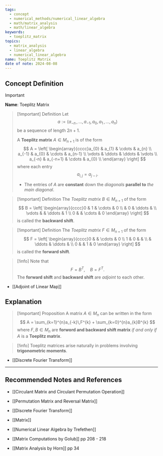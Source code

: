 ```yaml
---
tags:
  - concept
  - numerical_methods/numerical_linear_algebra
  - math/matrix_analysis
  - math/linear_algebra
keywords:
  - toeplitz_matrix
topics:
  - matrix_analysis
  - linear_algebra
  - numerical_linear_algebra
name: Toeplitz Matrix
date of note: 2024-08-08
---
```


## Concept Definition

>[!important]
>**Name**: Toeplitz Matrix

>[!important] Definition
>Let $$a := (a_{-n} \,{,}\ldots{,}\,a_{-1},\, a_{0},\,a_{1} \,{,}\ldots{,}\,a_{n})$$ be a sequence of length $2n+1$. 
>
>A **Toeplitz matrix** $A\in M_{n+1}$ is of the form
>$$
>A = \left[ \begin{array}{cccc}a_{0} & a_{1} & \cdots & a_{n} \\ a_{-1} & a_{0} & \cdots & a_{n-1} \\ \vdots & \ddots & \ddots & \vdots \\ a_{-n} & a_{-n+1} & \cdots & a_{0} \\ \end{array} \right] 
>$$
>where each entry $$a_{i,j} = a_{j-i}.$$
>- The entries of $A$ are **constant** down the *diagonals* **parallel to** *the main diagonal*.

>[!important] Definition
>The *Toeplitz matrix* $B\in M_{n+1}$ of the form
>$$
>B = \left[ \begin{array}{cccc}0 & 1 & \cdots & 0 \\  & 0 & \ddots &  \\ \vdots &  & \ddots & 1 \\ 0 &  & \cdots & 0 \end{array} \right] 
>$$
>is called the **backward shift**.

>[!important] Definition
>The *Toeplitz matrix* $F\in M_{n+1}$ of the form
>$$
>F = \left[ \begin{array}{cccc}0 &  & \cdots & 0 \\ 1 & 0 &  &  \\  &  \ddots & \ddots &  \\ 0 &  & 1  & 0 \end{array} \right] 
>$$
>is called the **forward shift**.

>[!info]
>Note that $$F = B^{T}, \quad B = F^{T}.$$ The **forward shift** and **backward shift** are *adjoint* to each other.

- [[Adjoint of Linear Map]]

## Explanation

>[!important] Proposition
>A matrix $A\in M_{n}$ can be written in the form
>$$
>A = \sum_{k=1}^{n}a_{-k}\,F^{k} + \sum_{k=0}^{n}a_{k}B^{k}
>$$
>where  $F, B\in M_{n}$ are **forword and backward shift matrix** *if and only if* $A$ is a **Toeplitz matrix**.


>[!info]
>Toeplitz matrices arise naturally in problems involving **trigonometric moments**.

- [[Discrete Fourier Transform]]




-----------
##  Recommended Notes and References


- [[Circulant Matrix and Circulant Permutation Operation]]
- [[Permutation Matrix and Reversal Matrix]]
- [[Discrete Fourier Transform]]
- [[Matrix]]



- [[Numerical Linear Algebra by Trefethen]] 
- [[Matrix Computations by Golub]] pp 208 - 218
- [[Matrix Analysis by Horn]] pp 34
